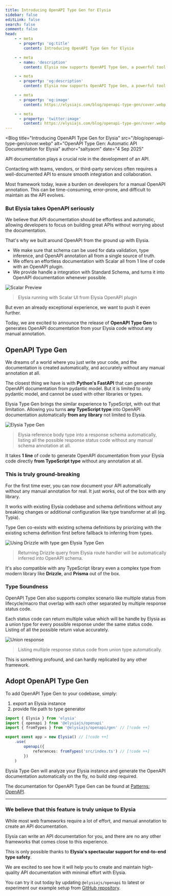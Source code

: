 ```yaml
---
title: Introducing OpenAPI Type Gen for Elysia
sidebar: false
editLink: false
search: false
comment: false
head:
    - - meta
      - property: 'og:title'
        content: Introducing OpenAPI Type Gen for Elysia

    - - meta
      - name: 'description'
        content: Elysia now supports OpenAPI Type Gen, a powerful tool that automatically generates OpenAPI documentation from your Elysia routes and types without any manual annotation.

    - - meta
      - property: 'og:description'
        content: Elysia now supports OpenAPI Type Gen, a powerful tool that automatically generates OpenAPI documentation from your Elysia routes and types without any manual annotation

    - - meta
      - property: 'og:image'
        content: https://elysiajs.com/blog/openapi-type-gen/cover.webp

    - - meta
      - property: 'twitter:image'
        content: https://elysiajs.com/blog/openapi-type-gen/cover.webp
---
```


<script setup>
    import Blog from '../components/blog/Layout.vue'
</script>

<Blog
title="Introducing OpenAPI Type Gen for Elysia"
src="/blog/openapi-type-gen/cover.webp"
alt="OpenAPI Type Gen: Automatic API Documentation for Elysia"
author="saltyaom"
date="4 Sep 2025"
>

API documentation plays a crucial role in the development of an API.

Contacting with teams, vendors, or third-party services often requires a well-documented API to ensure smooth integration and collaboration.

Most framework today, leave a burden on developers for a manual OpenAPI annotation. This can be time-consuming, error-prone, and difficult to maintain as the API evolves.

### But Elysia takes OpenAPI seriously
We believe that API documentation should be effortless and automatic, allowing developers to focus on building great APIs without worrying about the documentation.

That's why we built around OpenAPI from the ground up with Elysia.

- We make sure that schema can be used for data validation, type inference, and OpenAPI annotation all from a single source of truth.
- We offers an effortless documentation with Scalar all from 1 line of code with an OpenAPI plugin.
- We provide handle a integration with Standard Schema, and turns it into OpenAPI documentation whenever possible.

![Scalar Preview](/blog/openapi-type-gen/scalar-preview-light.webp)

> Elysia running with Scalar UI from Elysia OpenAPI plugin

But even an already exceptional experience, we want to push it even further.

Today, we are excited to announce the release of **OpenAPI Type Gen** to generates OpenAPI documentation from your Elysia code without any manual annotation.

## OpenAPI Type Gen

We dreams of a world where you just write your code, and the documentation is created automatically, and accurately without any manual annotation at all.

The closest thing we have is with **Python's FastAPI** that can generate OpenAPI documentation from pydantic model. But it is limited to only pydantic model, and cannot be used with other libraries or types.

Elysia Type Gen brings the similar experience to TypeScript, with out that limitation. Allowing you turns **any TypeScript type** into OpenAPI documentation automatically **from any library** not limited to Elysia.

![Elysia Type Gen](/blog/openapi-type-gen/type-gen.webp)

> Elysia reference body type into a response schema automatically, listing all the possible response status code without any manual schema annotation at all.

It takes **1 line** of code to generate OpenAPI documentation from your Elysia code directly **from TypeScript type** without any annotation at all.

### This is truly ground-breaking

For the first time ever, you can now document your API automatically without any manual annotation for real. It just works, out of the box with any library.

<!--Type generation works by analyzing your Elysia instance types to generate the corresponding OpenAPI documentation, thanks to Elysia investment in strong type soundness and integrity.-->

It works with existing Elysia codebase and schema definitions without any breaking changes or additional configuration like type transformer at all (eg. Typia).

Type Gen co-exists with existing schema definitions by priorizing with the existing schema definition first before fallback to inferring from types.

![Using Drizzle with type gen Elysia Type Gen](/blog/openapi-type-gen/drizzle-typegen.webp)

> Returning Drizzle query from Elysia route handler will be automatically inferred into OpenAPI schema.

It's also compatible with any TypeScript library even a complex type from modern library like **Drizzle**, and **Prisma** out of the box.

### Type Soundness
OpenAPI Type Gen also supports complex scenario like multiple status from lifecycle/macro that overlap with each other separated by multiple response status code.

Each status code can return multiple value which will be handle by Elysia as a union type for every possible response under the same status code. Listing of all the possible return value accurately.

![Union response](/blog/openapi-type-gen/union.webp)
> Listing multiple response status code from union type automatically.

This is something profound, and can hardly replicated by any other framework.

## Adopt OpenAPI Type Gen
To add OpenAPI Type Gen to your codebase, simply:

1. export an Elysia instance
2. provide file path to type generator

```ts
import { Elysia } from 'elysia'
import { openapi } from '@elysiajs/openapi'
import { fromTypes } from '@elysiajs/openapi/gen' // [!code ++]

export const app = new Elysia() // [!code ++]
	.use(
		openapi({
			references: fromTypes('src/index.ts') // [!code ++]
		})
	)
```

Elysia Type Gen will analyze your Elysia instance and generate the OpenAPI documentation automatically on the fly, no build step required.

The documentation for OpenAPI Type Gen can be found at [Patterns: OpenAPI](/patterns/openapi#openapi-from-types).

---

### We believe that this feature is truly unique to Elysia

While most web frameworks require a lot of effort, and manual annotation to create an API documentation.

Elysia can write an API documentation for you, and there are no any other frameworks that comes close to this experience.

This is only possible thanks to **Elysia's spectacular support for end-to-end type safety**.

We are excited to see how it will help you to create and maintain high-quality API documentation with minimal effort with Elysia.

You can try it out today by updating `@elysiajs/openapi` to latest or experiment our example setup from [GitHub repository](https://github.com/saltyaom/elysia-typegen-example).
</Blog>
